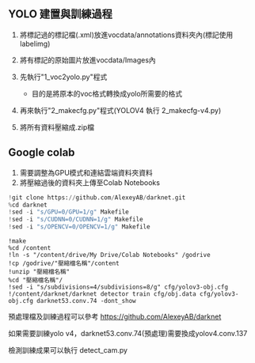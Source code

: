 ## YOLO 建置與訓練過程

1. 將標記過的標記檔(.xml)放進vocdata/annotations資料夾內(標記使用labelimg)
2. 將有標記的原始圖片放進vocdata/Images內

1. 先執行"1\_voc2yolo.py"程式

    - 目的是將原本的voc格式轉換成yolo所需要的格式

1. 再來執行"2\_makecfg.py"程式(YOLOV4 執行 2\_makecfg-v4.py)
2. 將所有資料壓縮成.zip檔

  

## Google colab

1. 需要調整為GPU模式和連結雲端資料夾資料
2. 將壓縮過後的資料夾上傳至Colab Notebooks

```python
!git clone https://github.com/AlexeyAB/darknet.git
%cd darknet
!sed -i "s/GPU=0/GPU=1/g" Makefile
!sed -i "s/CUDNN=0/CUDNN=1/g" Makefile
!sed -i "s/OPENCV=0/OPENCV=1/g" Makefile
```

```
!make
%cd /content
!ln -s "/content/drive/My Drive/Colab Notebooks" /godrive
!cp /godrive/"壓縮檔名稱"/content
!unzip "壓縮檔名稱"
%cd "壓縮檔名稱"/
!sed -i "s/subdivisions=4/subdivisions=8/g" cfg/yolov3-obj.cfg
!/content/darknet/darknet detector train cfg/obj.data cfg/yolov3-obj.cfg darknet53.conv.74 -dont_show
```
預處理檔及訓練過程可以參考
https://github.com/AlexeyAB/darknet
  

如果需要訓練yolo v4，darknet53.conv.74(預處理)需要換成yolov4.conv.137  

檢測訓練成果可以執行 detect\_cam.py
